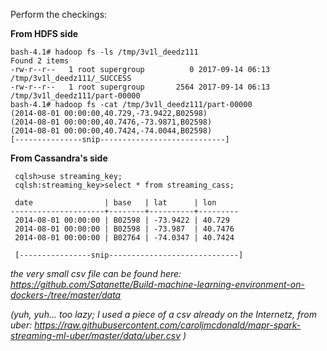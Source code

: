 
Perform the checkings: 

<b> From HDFS side </b>

```
bash-4.1# hadoop fs -ls /tmp/3v1l_deedz111
Found 2 items
-rw-r--r--   1 root supergroup          0 2017-09-14 06:13 /tmp/3v1l_deedz111/_SUCCESS
-rw-r--r--   1 root supergroup       2564 2017-09-14 06:13 /tmp/3v1l_deedz111/part-00000
bash-4.1# hadoop fs -cat /tmp/3v1l_deedz111/part-00000
(2014-08-01 00:00:00,40.729,-73.9422,B02598)
(2014-08-01 00:00:00,40.7476,-73.9871,B02598)
(2014-08-01 00:00:00,40.7424,-74.0044,B02598)
[---------------snip----------------------------]

```


<b>From Cassandra's side</b>

```
 cqlsh>use streaming_key;
 cqlsh:streaming_key>select * from streaming_cass;

 date                | base   | lat      | lon
---------------------+--------+----------+---------
 2014-08-01 00:00:00 | B02598 | -73.9422 | 40.729
 2014-08-01 00:00:00 | B02598 | -73.987  | 40.7476
 2014-08-01 00:00:00 | B02764 | -74.0347 | 40.7424
 
 [----------------snip-----------------------------]
 ```
 
 
 <i> the very small csv file can be found here: 
 https://github.com/Satanette/Build-machine-learning-environment-on-dockers-/tree/master/data 
 
 (yuh, yuh... too lazy; I used a piece of a csv already on the Internetz, from uber:
 https://raw.githubusercontent.com/caroljmcdonald/mapr-spark-streaming-ml-uber/master/data/uber.csv ) </i>
